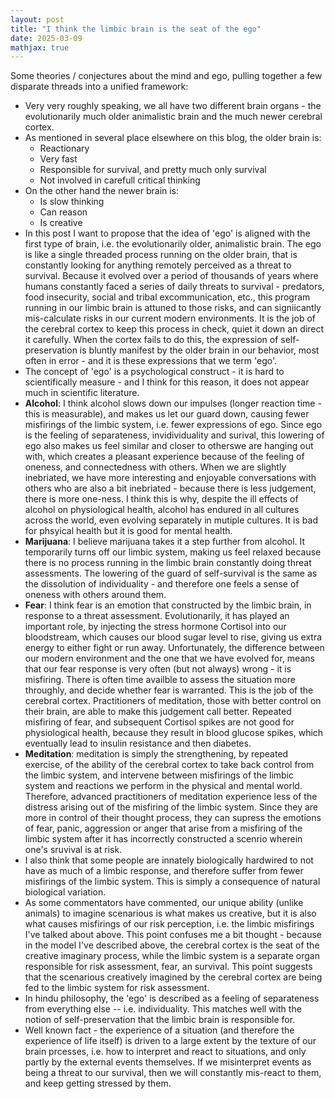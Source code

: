 ```yaml
---
layout: post
title: "I think the limbic brain is the seat of the ego"
date: 2025-03-09
mathjax: true
---
```



Some theories / conjectures about the mind and ego, pulling together a few disparate threads into a unified framework: 

- Very very roughly speaking, we all have two different brain organs - the evolutionarily much older animalistic brain and the much newer cerebral cortex. 
- As mentioned in several place elsewhere on this blog, the older brain is: 
  - Reactionary
  - Very fast
  - Responsible for survival, and pretty much only survival
  - Not involved in carefull critical thinking
- On the other hand the newer brain is: 
  - Is slow thinking
  - Can reason 
  - Is creative
- In this post I want to propose that the idea of 'ego' is aligned with the first type of brain, i.e. the evolutionarily older, animalistic brain. The ego is like a single threaded process running on the older brain, that is constantly looking for anything remotely perceived as a threat to survival. Because it evolved over a period of thousands of years where humans constantly faced a series of daily threats to survival - predators, food insecurity, social and tribal excommunication, etc., this program running in our limbic brain is attuned to those risks, and can signiicantly mis-calculate risks in our current modern environments. It is the job of the cerebral cortex to keep this process in check, quiet it down an direct it carefully. When the cortex fails to do this, the expression of self-preservation is bluntly manifest by the older brain in our behavior, most often in error - and it is these expressions that we term 'ego'. 
- The concept of 'ego' is a psychological construct - it is hard to scientifically measure - and I think for this reason, it does not appear much in scientific literature. 
- **Alcohol**: I think alcohol slows down our impulses (longer reaction time - this is measurable), and makes us let our guard down, causing fewer misfirings of the limbic system, i.e. fewer expressions of ego. Since ego is the feeling of separateness, invidividuality and surival, this lowering of ego also makes us feel similar and closer to otherswe are hanging out with, which creates a pleasant experience because of the feeling of oneness, and connectedness with others. When we are slightly inebriated, we have more interesting and enjoyable conversations with others who are also a bit inebriated - because there is less judgement, there is more one-ness. I think this is why, despite the ill effects of alcohol on physiological health, alcohol has endured in all cultures across the world, even evolving separately in mutiple cultures. It is bad for phsyical health but it is good for mental health. 
- **Marijuana**: I believe marijuana takes it a step further from alcohol. It temporarily turns off our limbic system, making us feel relaxed because there is no process running in the limbic brain constantly doing threat assessments. The lowering of the guard of self-survival is the same as the dissolution of individuality - and therefore one feels a sense of oneness with others around them. 
- **Fear**: I think fear is an emotion that constructed by the limbic brain, in response to a threat assessment. Evolutionarily, it has played an important role, by injecting the stress hormone Cortisol into our bloodstream, which causes our blood sugar level to rise, giving us extra energy to either fight or run away. Unfortunately, the difference between our modern environment and the one that we have evolved for, means that our fear response is very often (but not always) wrong - it is misfiring. There is often time availble to assess the situation more throughly, and decide whether fear is warranted. This is the job of the cerebral cortex. Practitioners of meditation, those with better control on their brain, are able to make this judgement call better. Repeated misfiring of fear, and subsequent Cortisol spikes are not good for physiological health, because they result in blood glucose spikes, which eventually lead to insulin resistance and then diabetes. 
- **Meditation**: meditation is simply the strengthening, by repeated exercise, of the ability of the cerebral cortex to take back control from the limbic system, and intervene between misfirings of the limbic system and reactions we perform in the physical and mental world. Therefore, advanced practitioners of meditation experience less of the distress arising out of the misfiring of the limbic system. Since they are more in control of their thought process, they can supress the emotions of fear, panic, aggression or anger that arise from a misfiring of the limbic system after it has incorrectly constructed a scenrio wherein one's sruvival is at risk. 
- I also think that some people are innately biologically hardwired to not have as much of a limbic response, and therefore suffer from fewer misfirings of the limbic system. This is simply a consequence of natural biological variation. 
- As some commentators have commented, our unique ability (unlike animals) to imagine scenarious is what makes us creative, but it is also what causes misfirings of our risk perception, i.e. the limbic misfirings I've talked about above. This point confuses me a bit thought - because in the model I've described above, the cerebral cortex is the seat of the creative imaginary process, while the limbic system is a separate organ responsible for risk assessment, fear, an survival. This point suggests that the scenarious creatively imagined by the cerebral cortex are being fed to the limbic system for risk assessment. 
- In hindu philosophy, the 'ego' is described as a feeling of separateness from everything else -- i.e. individuality. This matches well with the notion of self-preservation that the limbic brain is responsible for. 
- Well known fact - the experience of a situation (and therefore the experience of life itself) is driven to a large extent by the texture of our brain prcesses, i.e. how to interpret and react to situations, and only partly by the external events themselves. If we misinterpret events as being a threat to our survival, then we will constantly mis-react to them, and keep getting stressed by them. 
